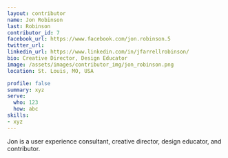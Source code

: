 ```yaml
---
layout: contributor
name: Jon Robinson
last: Robinson
contributor_id: 7
facebook_url: https://www.facebook.com/jon.robinson.5
twitter_url: 
linkedin_url: https://www.linkedin.com/in/jfarrellrobinson/
bio: Creative Director, Design Educator
image: /assets/images/contributor_img/jon_robinson.png
location: St. Louis, MO, USA

profile: false
summary: xyz
serve:
  who: 123
  how: abc
skills:
- xyz
---
```


Jon is a user experience consultant, creative director, design educator, and contributor. 